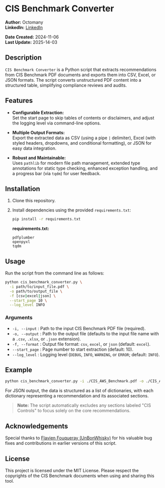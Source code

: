 # CIS Benchmark Converter

**Author:** Octomany  
**LinkedIn:** [LinkedIn](https://www.linkedin.com/in/maxbeauchamp/)  

**Date Created:** 2024-11-06  
**Last Update:** 2025-14-03

## Description

`CIS Benchmark Converter` is a Python script that extracts recommendations from CIS Benchmark PDF documents and exports them into CSV, Excel, or JSON formats. The script converts unstructured PDF content into a structured table, simplifying compliance reviews and audits.

## Features

- **Configurable Extraction:**  
  Set the start page to skip tables of contents or disclaimers, and adjust the logging level via command-line options.

- **Multiple Output Formats:**  
  Export the extracted data as CSV (using a pipe `|` delimiter), Excel (with styled headers, dropdowns, and conditional formatting), or JSON for easy data integration.

- **Robust and Maintainable:**  
  Uses `pathlib` for modern file path management, extended type annotations for static type checking, enhanced exception handling, and a progress bar (via `tqdm`) for user feedback.

## Installation

1. Clone this repository.
2. Install dependencies using the provided `requirements.txt`:

   ```bash
   pip install -r requirements.txt
   ```

   **requirements.txt:**
   ```
   pdfplumber
   openpyxl
   tqdm
   ```

## Usage

Run the script from the command line as follows:

```bash
python cis_benchmark_converter.py \
  -i path/to/input_file.pdf \
  -o path/to/output_file \
  -f [csv|excel|json] \
  --start_page 10 \
  --log_level INFO
```

### Arguments

- `-i, --input` : Path to the input CIS Benchmark PDF file (required).
- `-o, --output` : Path to the output file (defaults to the input file name with a `.csv`, `.xlsx`, or `.json` extension).
- `-f, --format` : Output file format: `csv`, `excel`, or `json` (default: `excel`).
- `--start_page` : Page number to start extraction (default: 10).
- `--log_level` : Logging level (`DEBUG`, `INFO`, `WARNING`, or `ERROR`; default: `INFO`).

## Example

```bash
python cis_benchmark_converter.py -i ./CIS_AWS_Benchmark.pdf -o ./CIS_AWS_Benchmark.json -f json --start_page 10 --log_level INFO
```

For JSON output, the data is structured as a list of dictionaries, with each dictionary representing a recommendation and its associated sections.

> **Note:** The script automatically excludes any sections labeled "CIS Controls" to focus solely on the core recommendations.

## Acknowledgements

Special thanks to [Flavien Fouqueray (UnBonWhisky)](https://www.linkedin.com/in/ffouqueray/) for his valuable bug fixes and contributions in earlier versions of this script.

## License

This project is licensed under the MIT License. Please respect the copyrights
of the CIS Benchmark documents when using and sharing this tool.